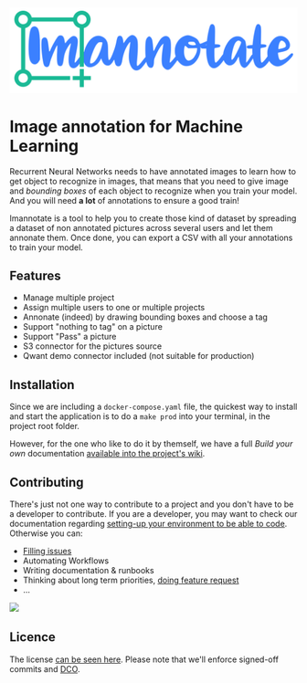 ![](/ui/src/assets/Logo.svg)

# Image annotation for Machine Learning

Recurrent Neural Networks needs to have annotated images to learn how to get object to recognize in images, that means that you need to give image and _bounding boxes_ of each object to recognize when you train your model. And you will need **a lot** of annotations to ensure a good train!

Imannotate is a tool to help you to create those kind of dataset by spreading a dataset of non annotated pictures across several users and let them annonate them. Once done, you can export a CSV with all your annotations to train your model.

## Features

- Manage multiple project
- Assign multiple users to one or multiple projects
- Annonate (indeed) by drawing bounding boxes and choose a tag
- Support "nothing to tag" on a picture
- Support "Pass" a picture
- S3 connector for the pictures source
- Qwant demo connector included (not suitable for production)

## Installation

Since we are including a `docker-compose.yaml` file, the quickest way to install and start the application is to do a `make prod` into your terminal, in the project root folder.

However,  for the one who like to do it by themself, we have a full _Build your own_ documentation [available into the project's wiki][installation].

## Contributing

There's just not one way to contribute to a project and you don't have to be a developer to contribute. If you are a developer, you may want to check our documentation regarding [setting-up your environment to be able to code][contributing-dev]. Otherwise you can:

- [Filling issues][issues]
- Automating Workflows
- Writing documentation & runbooks
- Thinking about long term priorities, [doing feature request][issues]
- ...

![](https://cl.ly/f66c139391df/non-coding-contributions-signed.png)

## Licence

The license [can be seen here][license]. Please note that we'll enforce signed-off commits and [DCO](https://github.com/integration/dco).



[contributing-dev]: https://github.com/smileinnovation/imannotate/wiki/Contributing
[installation]: https://github.com/smileinnovation/imannotate/wiki/Installation
[issues]: https://github.com/smileinnovation/imannotate/issues
[license]: /LICENSE
